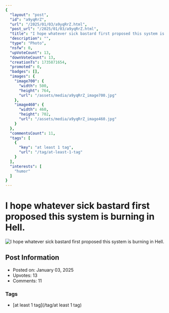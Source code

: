 ```yaml
---
{
  "layout": "post",
  "id": "a9yqRrZ",
  "url": "/2025/01/03/a9yqRrZ.html",
  "post_url": "/2025/01/03/a9yqRrZ.html",
  "title": "I hope whatever sick bastard first proposed this system is burning in Hell.",
  "description": "",
  "type": "Photo",
  "nsfw": 0,
  "upVoteCount": 13,
  "downVoteCount": 13,
  "creationTs": 1735871654,
  "promoted": 0,
  "badges": [],
  "images": {
    "image700": {
      "width": 500,
      "height": 764,
      "url": "/assets/media/a9yqRrZ_image700.jpg"
    },
    "image460": {
      "width": 460,
      "height": 702,
      "url": "/assets/media/a9yqRrZ_image460.jpg"
    }
  },
  "commentsCount": 11,
  "tags": [
    {
      "key": "at least 1 tag",
      "url": "/tag/at-least-1-tag"
    }
  ],
  "interests": [
    "humor"
  ]
}
---
```


# I hope whatever sick bastard first proposed this system is burning in Hell.

![I hope whatever sick bastard first proposed this system is burning in Hell.](/assets/media/a9yqRrZ_image700.jpg)

## Post Information

- Posted on: January 03, 2025
- Upvotes: 13
- Comments: 11

### Tags

- [at least 1 tag](/tag/at least 1 tag)
